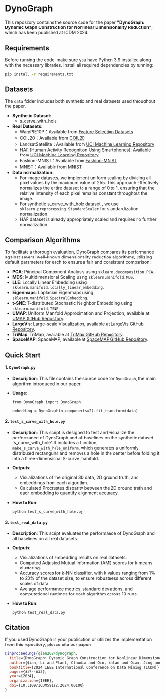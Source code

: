 # DynoGraph

This repository contains the source code for the paper **"DynoGraph: Dynamic Graph Construction for Nonlinear Dimensionality Reduction"**, which has been published at ICDM 2024.

## Requirements

Before running the code, make sure you have Python 3.9 installed along with the necessary libraries. Install all required dependencies by running: 

```bash
pip install -r requirements.txt
```

## Datasets

The `data` folder includes both synthetic and real datasets used throughout the paper. 

- **Synthetic Dataset:**
  - s_curve_with_hole
- **Real Datasets:**
  - WarpPIE10P：Available from [Feature Selection Datasets](https://jundongl.github.io/scikit-feature/datasets.html)
  - COIL20：Available from [COIL20](https://www.cs.columbia.edu/CAVE/software/softlib/coil-20.php)
  - LandsatSatellite：Available from [UCI Machine Learning Repository](https://archive.ics.uci.edu/dataset/146/statlog+landsat+satellite)
  - HAR (Human Activity Recognition Using Smartphones): Available from [UCI Machine Learning Repository](https://archive.ics.uci.edu/dataset/240/human+activity+recognition+using+smartphones)
  - Fashion-MNIST：Available from [Fashion-MNIST](https://github.com/zalandoresearch/fashion-mnist)
  - MNIST：Available from [MNIST](http://yann.lecun.com/exdb/mnist/)
- **Data normalization:**
  - For image datasets, we implement uniform scaling by dividing all pixel values by the maximum value of 255. This approach effectively normalizes the entire dataset to a range of 0 to 1, ensuring that the relative intensity of each pixel remains constant throughout the image.
  - For synthetic s_curve_with_hole dataset , we use `sklearn.preprocessing.StandardScaler` for standardization normalization. 
  - HAR dataset is already appropriately scaled and requires no further normalization.

## Comparison Algorithms

To facilitate a thorough evaluation, DynoGraph compares its performance against several well-known dimensionality reduction algorithms, utilizing default parameters for each to ensure a fair and consistent comparison:

- **PCA**: Principal Component Analysis using `sklearn.decomposition.PCA`.
- **MDS**: Multidimensional Scaling using `sklearn.manifold.MDS`.
- **LLE**: Locally Linear Embedding using  `sklearn.manifold.locally_linear_embedding`.
- **Eigenmaps**: Laplacian Eigenmaps using `sklearn.manifold.SpectralEmbedding`.
- **t-SNE**: T-distributed Stochastic Neighbor Embedding using `sklearn.manifold.TSNE`.
- **UMAP**: Uniform Manifold Approximation and Projection, available at [UMAP GitHub Repository](https://github.com/lmcinnes/umap).
- **LargeVis**: Large-scale Visualization, available at [LargeVis GitHub Repository](https://github.com/lferry007/LargeVis).
- **TriMap**: TriMap, available at [TriMap GitHub Repository](https://github.com/eamid/trimap).
- **SpaceMAP**: SpaceMAP, available at [SpaceMAP GitHub Repository](https://github.com/zuxinrui/SpaceMAP).

## Quick Start

#### 1. `DynoGraph.py`

- **Description**: This file contains the source code for `DynoGraph`, the main algorithm introduced in our paper. 

- **Usage**:

  ```
  from DynoGraph import DynoGraph
  
  embedding = DynoGraph(n_components=2).fit_transform(data)
  ```

#### 2. `test_s_curve_with_hole.py`

- **Description**: This script is designed to test and visualize the performance of DynoGraph and all baselines on the synthetic dataset 's_curve_with_hole'. It includes a function, `make_s_curve_with_hole_uniform`, which generates a uniformly distributed rectangular and removes a hole in the center before folding it into a three-dimensional S-curve manifold.

- **Outputs**:

  - Visualizations of the original 3D data, 2D ground truth, and embeddings from each algorithm.
  - Calculated Procrustes disparity between the 2D ground truth and each embedding to quantify alignment accuracy.

- **How to Run**:

  ```
  python test_s_curve_with_hole.py
  ```

#### 3. `test_real_data.py`

- **Description**: This script evaluates the performance of DynoGraph and all baselines on all real datasets. 

- **Outputs**:

  - Visualizations of embedding results on real datasets.
  - Computed Adjusted Mutual Information (AMI) scores for k-means clustering.
  - Accuracy scores for k-NN classifier, with k values ranging from 1% to 20% of the dataset size, to ensure robustness across different scales of data.
  - Average performance metrics, standard deviations, and computational runtimes for each algorithm across 10 runs.

- **How to Run**:

  ```
  python test_real_data.py
  ```

## Citation

If you used DynoGraph in your publication or utilized the implementation from this repository, please cite our paper:

```bibtex
@inproceedings{qian2024dynograph,
  title={DynoGraph: Dynamic Graph Construction for Nonlinear Dimensionality Reduction},
  author={Qian, Li and Plant, Claudia and Qin, Yalan and Qian, Jing and Böhm, Christian},
  booktitle={2024 IEEE International Conference on Data Mining (ICDM)},
  pages={827--832},
  year={2024},
  organization={IEEE},
  doi={10.1109/ICDM59182.2024.00100}
}
